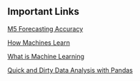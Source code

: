 ## Important Links

[M5 Forecasting Accuracy](https://www.kaggle.com/c/m5-forecasting-accuracy/overview/prizes)

[How Machines Learn](https://www.youtube.com/watch?v=R9OHn5ZF4Uo)

[What is Machine Learning](https://www.youtube.com/watch?v=f_uwKZIAeM0&t=3s)

[Quick and Dirty Data Analysis with Pandas](https://machinelearningmastery.com/quick-and-dirty-data-analysis-with-pandas/)
